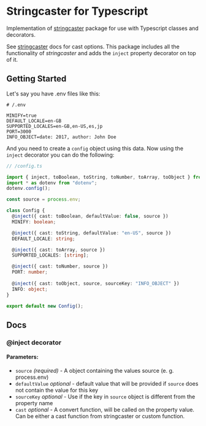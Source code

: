# Stringcaster for Typescript

Implementation of [stringcaster](https://www.npmjs.com/package/stringcaster) package for use with Typescript classes and decorators.

See [stringcaster](https://www.npmjs.com/package/stringcaster) docs for cast options.
This package includes all the functionality of *stringcaster* and
adds the `inject` property decorator on top of it.

## Getting Started

Let's say you have .env files like this:

```dotenv
# /.env

MINIFY=true
DEFAULT_LOCALE=en-GB
SUPPORTED_LOCALES=en-GB,en-US,es,jp
PORT=3000
INFO_OBJECT=date: 2017, author: John Doe
```

And you need to create a `config` object using this data.
Now using the `inject` decorator you can do the following:

```typescript
// /config.ts

import { inject, toBoolean, toString, toNumber, toArray, toObject } from "typescript-stringcaster";
import * as dotenv from "dotenv";
dotenv.config();

const source = process.env;

class Config {
  @inject({ cast: toBoolean, defaultValue: false, source })
  MINIFY: boolean;

  @inject({ cast: toString, defaultValue: "en-US", source })
  DEFAULT_LOCALE: string;

  @inject({ cast: toArray, source })
  SUPPORTED_LOCALES: [string];

  @inject({ cast: toNumber, source })
  PORT: number;
  
  @inject({ cast: toObject, source, sourceKey: "INFO_OBJECT" })
  INFO: object;
}

export default new Config();
```

## Docs

### @inject decorator

#### Parameters:

- `source` *(required)* - A object containing the values source (e. g. process.env)
- `defaultValue` *optional* - default value that will be provided if `source` does not contain the value for this key 
- `sourceKey` *optional* - Use if the key in `source` object is different from the property name
- `cast` *optional* - A convert function, will be called on the property value. Can be either a cast function from stringcaster or custom function.
